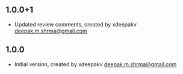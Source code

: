 ## 1.0.0+1
- Updated review comments, created by xdeepakv <deepak.m.shrma@gmail.com>
## 1.0.0
- Initial version, created by xdeepakv <deepak.m.shrma@gmail.com>